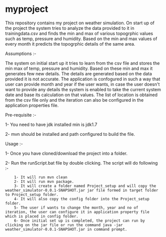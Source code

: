 # myproject

This repository contains my project on weather simulation. On start up of the project the system tries to analyze the data provided to it in trainingdata.csv and finds the min and max of various topogrphic values such as temp, pressure and humidity. Based on the min and max values of every month it predicts the topogrphic details of the same area. 

Assumptions :-

The system on initial start up it tries to learn from the csv file and stores the min max of temp, pressure and humidity. Based on these min and max it generates few new details. The details are generated based on the data provided it is not accurate. The application is confogured in such a way that user can provide month and year if the user wants, in case the user doesn't want to provide any details the system is enabled to take the current system date and base its calculation on that values. The list of location is obtained from the csv file only and the iteration can also be configured in the application properties file.

Pre-requisite :-

1- You need to have jdk installed min is jdk1.7

2- mvn should be installed and path configured to build the file.

Usage :- 

1- Once you have cloned/download the project into a folder.

2- Run the runScript.bat file by double clicking. The script will do following :-
	
    	1- It will run mvn clean 
		2- It will run mvn package.
		3- It will create a folder named Project_setup and will copy the 				weather_simulator-0.0.1-SNAPSHOT.jar jar file formed in target folder to Project_setup folder.
		4- It will also copy the config folder into the Project_setup folder.
		5- The user if wants to change the month, year and no of iteration, the user can configure it in application property file which is placed in config folder.
		6- Once initial set up is completed, the project can run by clicking on the jar file or run the command java -jar weather_simulator-0.0.1-SNAPSHOT.jar in command prompt.
